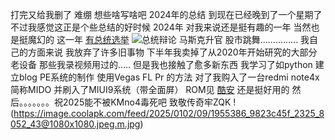 打完又给我删了 难绷
想些啥写啥吧
2024年的总结 到现在已经晚到了一个星期了
不过我感觉这正是个些总结的好时候
2024年 对我来说还是挺有趣的一年 当然也是挺魔幻的
这一年 [有总统选举](https://www.youtube.com/watch?v=kRh6598RmHM)  ![总统辩论](https://images.axios.com/tLfuHhNYjmerW4M9Wkaxaj3_kmA=/0x42:3200x1842/1920x1080/2024/06/25/1719333192053.jpg)
马斯克升官 股市跳舞...............
我自己的方面来说 我放弃了许多旧事物 下半年我卖掉了从2020年开始研究的大部分老设备  那些我录视频用过的.....
但是我也接触了愈多新东西 我学习了如python 建立blog PE系统的制作 使用Vegas FL Pr 的方法
对了我购入了一台redmi note4x 简称MIDO 并刷入了MIUI9系统（带全面屏） ROM见 [酷安](https://www.coolapk.com/feed/56964262?shareKey=MjIxNGRmYzJmOTk2Njc3YTBjMTM~&shareFrom=com.coolapk.market_14.6.0)
还是挺好用的
然后。。。。。。。祝2025能不被KMno4毒死吧
致敬传奇牢ZQK
!(https://image.coolapk.com/feed/2025/0102/09/1955386_9823c45f_2325_8052_43@1080x1080.jpeg.m.jpg)